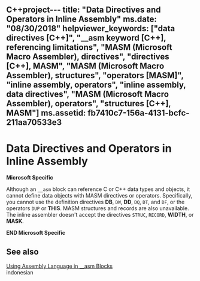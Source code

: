 C++project---
title: "Data Directives and Operators in Inline Assembly"
ms.date: "08/30/2018"
helpviewer_keywords: ["data directives [C++]", "__asm keyword [C++], referencing limitations", "MASM (Microsoft Macro Assembler), directives", "directives [C++], MASM", "MASM (Microsoft Macro Assembler), structures", "operators [MASM]", "inline assembly, operators", "inline assembly, data directives", "MASM (Microsoft Macro Assembler), operators", "structures [C++], MASM"]
ms.assetid: fb7410c7-156a-4131-bcfc-211aa70533e3
---
# Data Directives and Operators in Inline Assembly

**Microsoft Specific**

Although an `__asm` block can reference C or C++ data types and objects, it cannot define data objects with MASM directives or operators. Specifically, you cannot use the definition directives **DB**, `DW`, **DD**, `DQ`, `DT`, and `DF`, or the operators `DUP` or **THIS**. MASM structures and records are also unavailable. The inline assembler doesn't accept the directives `STRUC`, `RECORD`, **WIDTH**, or **MASK**.

**END Microsoft Specific**

## See also

[Using Assembly Language in __asm Blocks](../../assembler/inline/using-assembly-language-in-asm-blocks.md)<br/>indonesian
